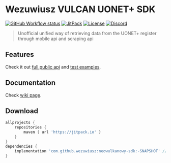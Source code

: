 # Wezuwiusz VULCAN UONET+ SDK

[![GitHub Workflow status](https://img.shields.io/github/actions/workflow/status/wulkanowy/sdk/test.yml?branch=master&style=flat-square)](https://github.com/wulkanowy/sdk/actions)
[![JitPack](https://img.shields.io/jitpack/v/wulkanowy/sdk.svg?style=flat-square)](https://jitpack.io/#wulkanowy/sdk)
[![License](https://img.shields.io/github/license/wulkanowy/sdk.svg?style=flat-square)](https://github.com/wulkanowy/sdk)
[![Discord](https://img.shields.io/discord/390889354199040011.svg?style=flat-square)](https://discord.gg/vccAQBr)

> Unofficial unified way of retrieving data from the UONET+ register through mobile api and scraping api

## Features

Check it out [full public api](https://github.com/wezuwiusz/neowulkanowy-sdk/blob/master/sdk/src/main/kotlin/io/github/wulkanowy/sdk/Sdk.kt)
and [test examples](https://github.com/wezuwiusz/neowulkanowy-sdk/sdk/blob/master/sdk/src/test/kotlin/io/github/wulkanowy/sdk/SdkRemoteTest.kt).

## Documentation

Check [wiki page](https://sdk.wezuwiusz.eu/).

## Download

```gradle
allprojects {
    repositories {
        maven { url 'https://jitpack.io' }
    }
}
dependencies {
    implementation 'com.github.wezuwiusz:neowulkanowy-sdk:-SNAPSHOT' // lub inna wersja
}
```

